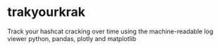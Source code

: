# trakyourkrak
Track your hashcat cracking over time using the machine-readable log viewer  python, pandas, plotly and matplotlib
